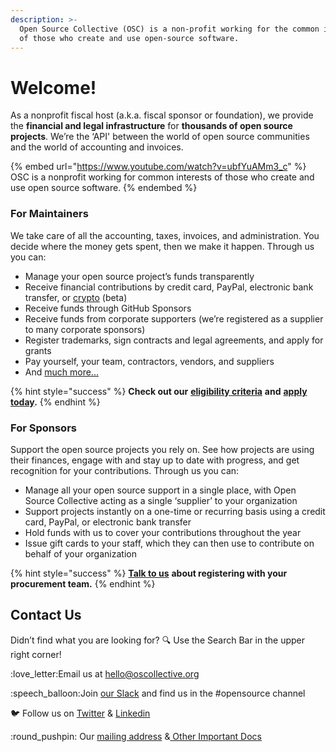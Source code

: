 ```yaml
---
description: >-
  Open Source Collective (OSC) is a non-profit working for the common interests
  of those who create and use open-source software.
---
```


# Welcome!

As a nonprofit fiscal host (a.k.a. fiscal sponsor or foundation), we provide the **financial and legal infrastructure** for **thousands of open source projects**. We’re the ‘API' between the world of open source communities and the world of accounting and invoices.

{% embed url="https://www.youtube.com/watch?v=ubfYuAMm3_c" %}
OSC is a nonprofit working for common interests of those who create and use open source software.
{% endembed %}

### For Maintainers

We take care of all the accounting, taxes, invoices, and administration. You decide where the money gets spent, then we make it happen. Through us you can:

* Manage your open source project’s funds transparently&#x20;
* Receive financial contributions by credit card, PayPal, electronic bank transfer, or [crypto](https://docs.opencollective.com/help/financial-contributors/crypto) (beta)
* Receive funds through GitHub Sponsors
* Receive funds from corporate supporters (we’re registered as a supplier to many corporate sponsors)
* Register trademarks, sign contracts and legal agreements, and apply for grants
* Pay yourself, your team, contractors, vendors, and suppliers&#x20;
* And [much more...](what-we-offer/)&#x20;

{% hint style="success" %}
**Check out our** [**eligibility criteria**](getting-started/acceptance-criteria/) **and** [**apply today**](https://opencollective.com/create/opensource)**.**
{% endhint %}

### For Sponsors

Support the open source projects you rely on. See how projects are using their finances, engage with and stay up to date with progress, and get recognition for your contributions. Through us you can:

* Manage all your open source support in a single place, with Open Source Collective acting as a single ‘supplier’ to your organization
* Support projects instantly on a one-time or recurring basis using a credit card, PayPal, or electronic bank transfer
* Hold funds with us to cover your contributions throughout the year
* Issue gift cards to your staff, which they can then use to contribute on behalf of your organization

{% hint style="success" %}
[**Talk to us**](mailto:hello@oscollective.org) **about registering with your procurement team.**
{% endhint %}

## Contact Us

Didn’t find what you are looking for? :mag: Use the Search Bar in the upper right corner!

:love\_letter:Email us at [hello@oscollective.org](mailto:hello@oscollective.org)

:speech\_balloon:Join [our Slack](https://slack.opencollective.com/) and find us in the #opensource channel

:bird: Follow us on [Twitter](https://twitter.com/opensourcecoll) & [Linkedin](https://www.linkedin.com/company/opensourcecollective)&#x20;

:round\_pushpin: Our [mailing address](about/official-info-and-docs.md#address-and-contact-info) &[ Other Important Docs](about/official-info-and-docs.md#banking-info)
